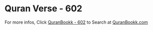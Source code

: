# Quran Verse - 602 

For more infos, Click [QuranBookk - 602](https://www.quranbookk.com/quran/search?q=602) to Search at [QuranBookk.com](http://quranbookk.com/)